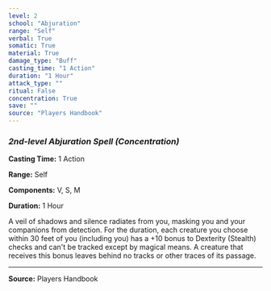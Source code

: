 ```yaml
---
level: 2
school: "Abjuration"
range: "Self"
verbal: True
somatic: True
material: True
damage_type: "Buff"
casting_time: "1 Action"
duration: "1 Hour"
attack_type: ""
ritual: False
concentration: True
save: ""
source: "Players Handbook"
---
```


### *2nd-level Abjuration Spell* *(Concentration)*

**Casting Time:** 1 Action

**Range:** Self

**Components:** V, S, M

**Duration:** 1 Hour

A veil of shadows and silence radiates from you, masking you and your companions from detection. For the duration, each creature you choose within 30 feet of you (including you) has a +10 bonus to Dexterity (Stealth) checks and can't be tracked except by magical means. A creature that receives this bonus leaves behind no tracks or other traces of its passage.

---
**Source:** Players Handbook
